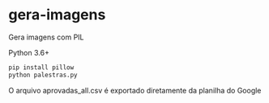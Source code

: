 # gera-imagens
Gera imagens com PIL

Python 3.6+

```bash
pip install pillow
python palestras.py
```

O arquivo aprovadas_all.csv é exportado diretamente da planilha do Google

